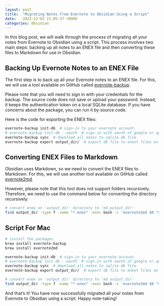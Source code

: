 ```yaml
---
layout: post
title:  "Migrating Notes from Evernote to Obsidian Using a Script"
date:   2023-12-03 21:05:37 +0900
categories: Obsidian
---
```


In this blog post, we will walk through the process of migrating all your notes from Evernote to Obsidian using a script. This process involves two main steps: backing up all notes to an ENEX file and then converting these files to Markdown for use in Obsidian.

## Backing Up Evernote Notes to an ENEX File

The first step is to back up all your Evernote notes to an ENEX file. For this, we will use a tool available on GitHub called [evernote-backup](https://github.com/vzhd1701/evernote-backup).

Please note that you will need to sign in with your credentials for the backup. The source code does not save or upload your password. Instead, it keeps the authentication token on a local SQLite database. If you have concerns about the package, you can run it by source code.

Here is the code for exporting the ENEX files:

```bash
evernote-backup init-db  # sign-in to your evernote account.
# evernote-backup init-db --oauth  # sign-in with oauth of google or apple account.
evernote-backup sync  # download all notes to sqlite db file
evernote-backup export output_dir/  # export db file to enext files on output_dir
```

## Converting ENEX Files to Markdown

Obsidian uses Markdown, so we need to convert the ENEX files to Markdown. For this, we will use another tool available on GitHub called [evernote2md](https://github.com/wormi4ok/evernote2md).

However, please note that this tool does not support folders recursively. Therefore, we need to use the command below for converting the directory recursively:

```bash
# convert enex on 'output_dir' directory to 'md_output_dir'
find output_dir -type f -name "*.enex" -exec bash -c 'evernote2md $0 "md_${0%.enex}"' {} \;
```

## Script For Mac
```bash
# install the packages
brew install evernote-backup
brew install evernote2md

evernote-backup init-db  # sign-in to your evernote account.
# evernote-backup init-db --oauth  # sign-in with oauth of google or apple account.
evernote-backup sync  # download all notes to sqlite db file
evernote-backup export output_dir/  # export db file to enext files on output_dir

# convert enex on 'output_dir' directory to 'md_output_dir'
find output_dir -type f -name "*.enex" -exec bash -c 'evernote2md $0 "md_${0%.enex}"' {} \;

```


And that’s it! You have now successfully migrated all your notes from Evernote to Obsidian using a script. Happy note-taking!